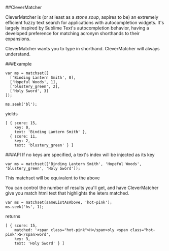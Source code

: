 ##CleverMatcher

CleverMatcher is (or at least as a *stone soup*, aspires to be) an extremely efficient fuzzy text search for applications with autocompletion widgets. It's largely inspired by Sublime Text's autocompletion behavior, having a developed preference for matching acronym shorthands to their expansions.

CleverMatcher wants you to type in shorthand. CleverMatcher will always understand.

###Example
```
var ms = matchset([
  ['Binding Lantern Smith', 0],
  ['Hopeful Woods', 1],
  ['blustery_green', 2],
  ['Holy Sword', 3]
]);

ms.seek('bl');
```
yields 
```
[ { score: 15,
    key: 0,
    text: 'Binding Lantern Smith' },
  { score: 11,
    key: 2,
    text: 'blustery_green' } ]
```

###API
If no keys are specified, a text's index will be injected as its key
```
var ms = matchset(['Binding Lantern Smith', 'Hopeful Woods', 'blustery_green', 'Holy Sword']);
```
This matchset will be equivalent to the above


You can control the number of results you'll get, and have CleverMatcher give you match html text that highlights the leters matched.

```
var ms = matchset(sameListAsAbove, 'hot-pink');
ms.seek('hs', 1);
```
returns
```
[ { score: 15,
    matched: '<span class="hot-pink">H</span>oly <span class="hot-pink">S</span>word',
    key: 3,
    text: 'Holy Sword' } ]
```